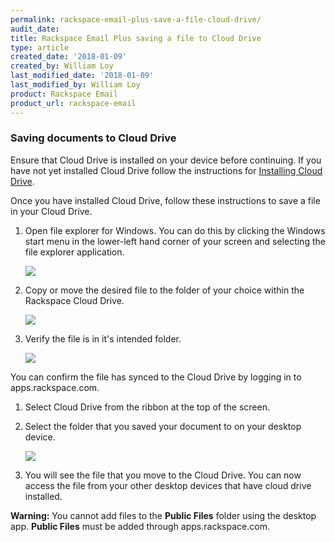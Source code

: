 ```yaml
---
permalink: rackspace-email-plus-save-a-file-cloud-drive/
audit_date:
title: Rackspace Email Plus saving a file to Cloud Drive
type: article
created_date: '2018-01-09'
created_by: William Loy
last_modified_date: '2018-01-09'
last_modified_by: William Loy
product: Rackspace Email
product_url: rackspace-email
---
```



### Saving documents to Cloud Drive

Ensure that Cloud Drive is installed on your device before continuing. If you have not yet installed Cloud Drive follow the instructions for [Installing Cloud Drive](/how-to/rackspace-email-plus-getting-started/#cloud-drive-for-desktop).

Once you have installed Cloud Drive, follow these instructions to save a file in your Cloud Drive.

1. Open file explorer for Windows. You can do this by clicking the Windows start menu in the lower-left hand corner of your screen and selecting the file explorer application.

    <img src="{% asset_path rackspace-email/rackspace-email-plus-save-a-file-cloud-drive/cloud_drive_file_explorer.png %}" />

2. Copy or move the desired file to the folder of your choice within the Rackspace Cloud Drive.

    <img src="{% asset_path rackspace-email/rackspace-email-plus-save-a-file-cloud-drive/drag_doc.png %}" />

3. Verify the file is in it's intended folder.

    <img src="{% asset_path rackspace-email/rackspace-email-plus-save-a-file-cloud-drive/file_example.png %}" />

You can confirm the file has synced to the Cloud Drive by logging in to apps.rackspace.com.

1. Select Cloud Drive from the ribbon at the top of the screen.

2. Select the folder that you saved your document to on your desktop device.

    <img src="{% asset_path rackspace-email/rackspace-email-plus-save-a-file-cloud-drive/webmail_drive.png %}" />

3. You will see the file that you move to the Cloud Drive. You can now access the file from your other desktop devices that have cloud drive installed.



**Warning:** You cannot add files to the **Public Files** folder using the desktop app. **Public Files** must be added through apps.rackspace.com.
